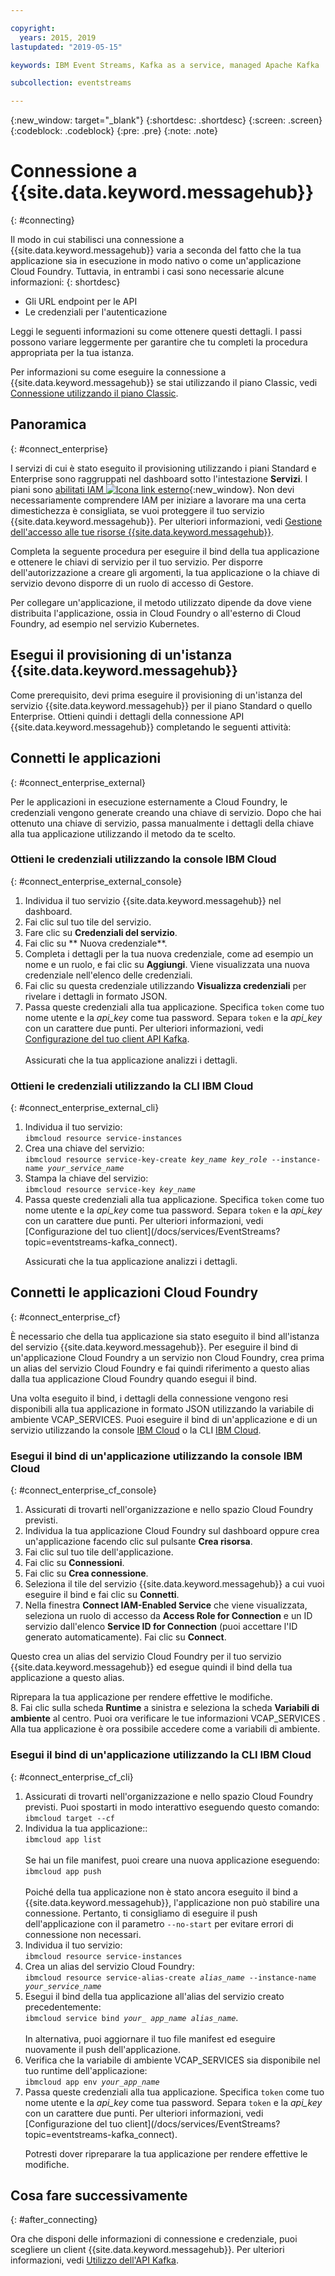```yaml
---

copyright:
  years: 2015, 2019
lastupdated: "2019-05-15"

keywords: IBM Event Streams, Kafka as a service, managed Apache Kafka

subcollection: eventstreams

---
```


{:new_window: target="_blank"}
{:shortdesc: .shortdesc}
{:screen: .screen}
{:codeblock: .codeblock}
{:pre: .pre}
{:note: .note}


# Connessione a {{site.data.keyword.messagehub}}
{: #connecting}

Il modo in cui stabilisci una connessione a {{site.data.keyword.messagehub}} varia a seconda del fatto che la tua applicazione sia in esecuzione in modo nativo o come un'applicazione Cloud Foundry. Tuttavia, in entrambi i casi sono necessarie alcune informazioni:
{: shortdesc}

* Gli URL endpoint per le API
* Le credenziali per l'autenticazione

Leggi le seguenti informazioni su come ottenere questi dettagli. I passi possono variare leggermente per garantire che tu completi la procedura appropriata per la tua istanza.

Per informazioni su come eseguire la connessione a {{site.data.keyword.messagehub}} se stai utilizzando il piano Classic, vedi [Connessione utilizzando il piano Classic](/docs/services/EventStreams?topic=eventstreams-connecting_classic).


## Panoramica
{: #connect_enterprise}

I servizi di cui è stato eseguito il provisioning utilizzando i piani Standard e Enterprise sono raggruppati nel dashboard sotto l'intestazione **Servizi**. I piani sono [abilitati IAM ![Icona link esterno](../../icons/launch-glyph.svg "Icona link esterno")](/docs/iam?topic=iam-getstarted#getstarted){:new_window}. Non devi necessariamente comprendere IAM per iniziare a lavorare ma una certa dimestichezza è consigliata, se vuoi proteggere il tuo servizio {{site.data.keyword.messagehub}}. Per ulteriori informazioni, vedi
[Gestione dell'accesso alle tue risorse {{site.data.keyword.messagehub}}](/docs/services/EventStreams?topic=eventstreams-security).

Completa la seguente procedura per eseguire il bind della tua applicazione e ottenere le chiavi di servizio per il tuo servizio. Per disporre dell'autorizzazione a creare gli argomenti, la tua applicazione o la chiave di servizio devono disporre di un ruolo di accesso di Gestore.

Per collegare un'applicazione, il metodo utilizzato dipende da dove viene distribuita l'applicazione, ossia in Cloud Foundry o all'esterno di Cloud Foundry, ad esempio nel servizio Kubernetes.

## Esegui il provisioning di un'istanza {{site.data.keyword.messagehub}}

Come prerequisito, devi prima eseguire il provisioning di un'istanza del servizio {{site.data.keyword.messagehub}} per il piano Standard o quello Enterprise. Ottieni quindi i dettagli della connessione API {{site.data.keyword.messagehub}} completando le seguenti attività:

## Connetti le applicazioni 
{: #connect_enterprise_external}

Per le applicazioni in esecuzione esternamente a Cloud Foundry, le credenziali vengono generate creando una chiave di servizio. Dopo che hai ottenuto una chiave di servizio, passa manualmente i dettagli della chiave alla tua applicazione utilizzando il metodo da te scelto.

### Ottieni le credenziali utilizzando la console IBM Cloud
{: #connect_enterprise_external_console}

1. Individua il tuo servizio {{site.data.keyword.messagehub}} nel dashboard.
2. Fai clic sul tuo tile del servizio.
3. Fare clic su **Credenziali del servizio**.
4. Fai clic su ** Nuova credenziale**. 
5. Completa i dettagli per la tua nuova credenziale, come ad esempio un nome e un ruolo, e fai clic su **Aggiungi**. Viene visualizzata una nuova credenziale nell'elenco delle credenziali.
6. Fai clic su questa credenziale utilizzando **Visualizza credenziali** per rivelare i dettagli in formato JSON.
7. Passa queste credenziali alla tua applicazione. Specifica <code>token</code> come tuo nome utente e la <var class="keyword varname">api_key</var> come tua password. Separa <code>token</code> e la <var class="keyword varname">api_key</var> con un carattere due punti. Per ulteriori informazioni, vedi [Configurazione del tuo client API Kafka](/docs/services/EventStreams?topic=eventstreams-kafka_using#kafka_api_client).
   <br/><br/>Assicurati che la tua applicazione analizzi i dettagli.

### Ottieni le credenziali utilizzando la CLI IBM Cloud
{: #connect_enterprise_external_cli}

<ol>
<li>Individua il tuo servizio:<br/>
<code>ibmcloud resource service-instances</code></li>
<li>Crea una chiave del servizio:<br/>
<code>ibmcloud resource service-key-create <var class="keyword varname">key_name</var> <var class="keyword varname">key_role</var> --instance-name <var class="keyword varname">your_service_name</var></code></li>
<li>Stampa la chiave del servizio:<br/>
<code>ibmcloud resource service-key <var class="keyword varname">key_name</var></code></li>
<li>Passa queste credenziali alla tua applicazione. Specifica <code>token</code> come tuo nome utente e la <var class="keyword varname">api_key</var> come tua password. Separa <code>token</code> e la <var class="keyword varname">api_key</var> con un carattere due punti. Per ulteriori informazioni, vedi [Configurazione del tuo client](/docs/services/EventStreams?topic=eventstreams-kafka_connect).
<p>Assicurati che la tua applicazione analizzi i dettagli.</p></li>
</ol>

## Connetti le applicazioni Cloud Foundry
{: #connect_enterprise_cf}

È necessario che della tua applicazione sia stato eseguito il bind all'istanza del servizio {{site.data.keyword.messagehub}}. Per eseguire il bind di un'applicazione Cloud Foundry a un servizio non Cloud Foundry, crea prima un alias del servizio Cloud Foundry e fai quindi riferimento a questo alias dalla tua applicazione Cloud Foundry quando esegui il bind. 

Una volta eseguito il bind, i dettagli della connessione vengono resi disponibili alla tua applicazione in formato JSON utilizzando la variabile di ambiente VCAP_SERVICES. Puoi eseguire il bind di un'applicazione e di un servizio utilizzando la console [IBM Cloud](/docs/services/EventStreams?topic=eventstreams-connecting#connect_enterprise_cf_console) o la CLI [IBM Cloud](/docs/services/EventStreams?topic=eventstreams-connecting#connect_enterprise_cf_cli).

### Esegui il bind di un'applicazione utilizzando la console IBM Cloud
{: #connect_enterprise_cf_console}

1. Assicurati di trovarti nell'organizzazione e nello spazio Cloud Foundry previsti.
2. Individua la tua applicazione Cloud Foundry sul dashboard oppure crea un'applicazione facendo clic sul pulsante **Crea risorsa**.
3. Fai clic sul tuo tile dell'applicazione.
4. Fai clic su **Connessioni**.
5. Fai clic su **Crea connessione**.
6. Seleziona il tile del servizio {{site.data.keyword.messagehub}} a cui vuoi eseguire il bind e fai clic su **Connetti**. 
7. Nella finestra **Connect IAM-Enabled Service** che viene visualizzata, seleziona un ruolo di accesso da **Access Role for Connection** e un ID servizio dall'elenco **Service ID for Connection** (puoi accettare l'ID generato automaticamente). Fai clic su **Connect**. 

  Questo crea un alias del servizio Cloud Foundry per il tuo servizio {{site.data.keyword.messagehub}} ed esegue quindi il bind della tua applicazione a questo alias. 

  Riprepara la tua applicazione per rendere effettive le modifiche.<br/>
8. Fai clic sulla scheda **Runtime** a sinistra e seleziona la scheda **Variabili di ambiente** al centro. Puoi ora verificare le tue informazioni VCAP_SERVICES . Alla tua applicazione è ora possibile accedere come a variabili di ambiente. 
 

### Esegui il bind di un'applicazione utilizzando la CLI IBM Cloud
{: #connect_enterprise_cf_cli}

<ol>
<li>Assicurati di trovarti nell'organizzazione e nello spazio Cloud Foundry previsti. Puoi spostarti in modo interattivo eseguendo questo comando:<br/>
 <code>ibmcloud target --cf</code></li>
<li>Individua la tua applicazione::</br>
<code>ibmcloud app list</code><br/>
<br/>
Se hai un file manifest, puoi creare una nuova applicazione eseguendo:<br/>
<code>ibmcloud app push</code><br/>
<br/>
Poiché della tua applicazione non è stato ancora eseguito il bind a {{site.data.keyword.messagehub}}, l'applicazione non può stabilire una connessione. Pertanto, ti consigliamo di eseguire il push dell'applicazione con il parametro <code>--no-start</code> per evitare errori di connessione non necessari.</li>
<li>Individua il tuo servizio:</br>
<code>ibmcloud resource service-instances</code></li>
<li>Crea un alias del servizio Cloud Foundry:<br/>
<code>ibmcloud resource service-alias-create <var class="keyword varname">alias_name</var> --instance-name <var class="keyword varname">your_service_name</var></code></li>
<li>Esegui il bind della tua applicazione all'alias del servizio creato precedentemente:<br/>
<code>ibmcloud service bind <var class="keyword varname">your_ app_name</var> <var class="keyword varname">alias_name</var></code>.<br/>
<br/>
In alternativa, puoi aggiornare il tuo file manifest ed eseguire nuovamente il push dell'applicazione.</li>
<li>Verifica che la variabile di ambiente VCAP_SERVICES sia disponibile nel tuo runtime dell'applicazione:<br/>
<code>ibmcloud app env <var class="keyword varname">your_app_name</var></code></li>
<li>Passa queste credenziali alla tua applicazione. Specifica <code>token</code> come tuo nome utente e la <var class="keyword varname">api_key</var> come tua password. Separa <code>token</code> e la <var class="keyword varname">api_key</var> con un carattere due punti. Per ulteriori informazioni, vedi [Configurazione del tuo client](/docs/services/EventStreams?topic=eventstreams-kafka_connect). 
<p>Potresti dover ripreparare la tua applicazione per rendere effettive le modifiche.</p></li>
</ol>


## Cosa fare successivamente
{: #after_connecting}

Ora che disponi delle informazioni di connessione e credenziale, puoi scegliere un client {{site.data.keyword.messagehub}}. Per ulteriori informazioni, vedi [Utilizzo dell'API Kafka](/docs/services/EventStreams?topic=eventstreams-kafka_using).

<!--
Charlie said:

"Add some info describing how to take the information made available from above e.g. like the info in the Connecting a client to the Kafka API section of the alpha docs on stage 1? https://console.stage1.bluemix.net/docs/services/EventStreams/eventstreams122.html#alpha_about "
-->







 















